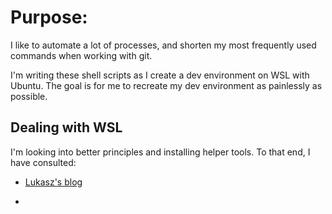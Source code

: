 # Purpose:

  I like to automate a lot of processes, and shorten my most frequently used commands when working with git.
  
  I'm writing these shell scripts as I create a dev environment on WSL with Ubuntu. The goal is for me to recreate my dev environment as painlessly as possible.
  
## Dealing with WSL

  I'm looking into better principles and installing helper tools. To that end, I have consulted:

* [Lukasz's blog](https://cepa.io/2018/02/10/linuxizing-your-windows-pc-part1/#getting-terminal)

*  
